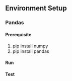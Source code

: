 ## Environment Setup

### Pandas

#### Prerequisite

1. pip install numpy
2. pip install pandas

#### Run


#### Test

